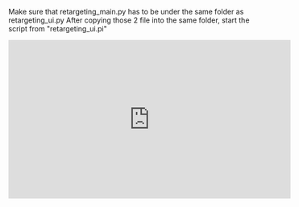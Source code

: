 Make sure that retargeting_main.py has to be under the same folder as retargeting_ui.py
After copying those 2 file into the same folder, start the script from "retargeting_ui.pi"

<iframe width="560" height="315" src="https://www.youtube.com/embed/O8OULnRTi3g?si=mib5V0SRlaUxTCxD" title="YouTube video player" frameborder="0" allow="accelerometer; autoplay; clipboard-write; encrypted-media; gyroscope; picture-in-picture; web-share" referrerpolicy="strict-origin-when-cross-origin" allowfullscreen></iframe>
